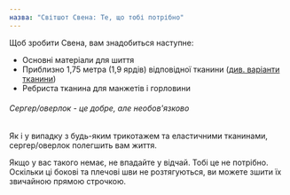 ```yaml
---
назва: "Світшот Свена: Те, що тобі потрібно"
---
```


Щоб зробити Свена, вам знадобиться наступне:

- Основні матеріали для шиття
- Приблизно 1,75 метра (1,9 ярдів) відповідної тканини ([див. варіанти тканини](#fabric-options))
- Ребриста тканина для манжетів і горловини

<Note>

###### Сергер/оверлок - це добре, але необов'язково

Як і у випадку з будь-яким трикотажем та еластичними тканинами, сергер/оверлок полегшить вам життя.

Якщо у вас такого немає, не впадайте у відчай. Тобі це не потрібно.
Оскільки ці бокові та плечові шви не розтягуються, ви можете зшити їх звичайною прямою строчкою.

</Note>
